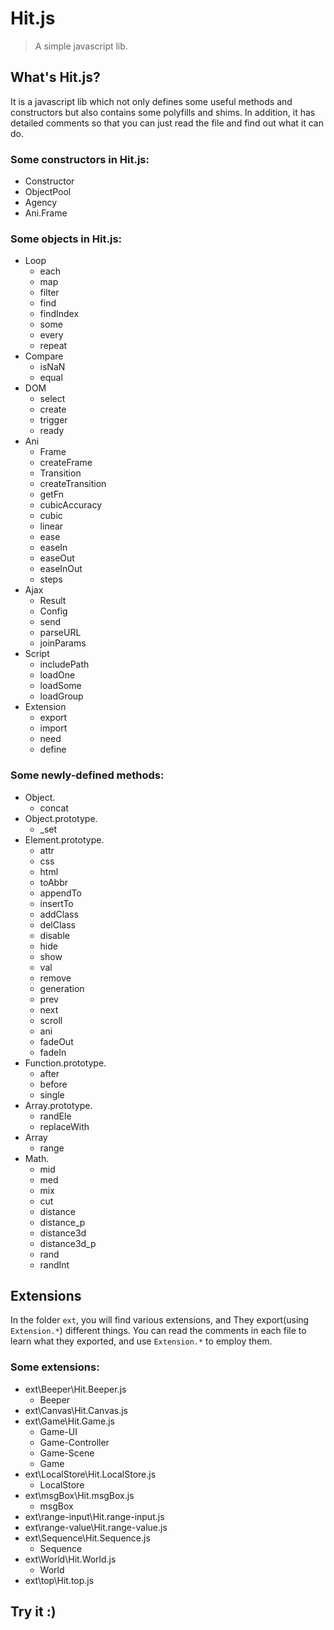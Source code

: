 # Hit.js

> A simple javascript lib.

## What's Hit.js?

It is a javascript lib which not only defines some useful methods and constructors but also contains some polyfills and shims. In addition, it has detailed comments so that you can just read the file and find out what it can do.

### Some constructors in Hit.js:

- Constructor
- ObjectPool
- Agency
- Ani.Frame

### Some objects in Hit.js:

- Loop
    - each
    - map
    - filter
    - find
    - findIndex
    - some
    - every
    - repeat
- Compare
    - isNaN
    - equal
- DOM
    - select
    - create
    - trigger
    - ready
- Ani
    - Frame
    - createFrame
    - Transition
    - createTransition
    - getFn
    - cubicAccuracy
    - cubic
    - linear
    - ease
    - easeIn
    - easeOut
    - easeInOut
    - steps
- Ajax
    - Result
    - Config
    - send
    - parseURL
    - joinParams
- Script
    - includePath
    - loadOne
    - loadSome
    - loadGroup
- Extension
    - export
    - import
    - need
    - define

### Some newly-defined methods:

- Object.
    - concat
- Object.prototype.
    - _set
- Element.prototype.
    - attr
    - css
    - html
    - toAbbr
    - appendTo
    - insertTo
    - addClass
    - delClass
    - disable
    - hide
    - show
    - val
    - remove
    - generation
    - prev
    - next
    - scroll
    - ani
    - fadeOut
    - fadeIn
- Function.prototype.
    - after
    - before
    - single
- Array.prototype.
    - randEle
    - replaceWith
- Array
    - range
- Math.
    - mid
    - med
    - mix
    - cut
    - distance
    - distance_p
    - distance3d
    - distance3d_p
    - rand
    - randInt

## Extensions

In the folder `ext`, you will find various extensions, and They export(using `Extension.*`) different things. You can read the comments in each file to learn what they exported, and use `Extension.*` to employ them.

### Some extensions:

- ext\Beeper\Hit.Beeper.js
    - Beeper
- ext\Canvas\Hit.Canvas.js
- ext\Game\Hit.Game.js
    - Game-UI
    - Game-Controller
    - Game-Scene
    - Game
- ext\LocalStore\Hit.LocalStore.js
    - LocalStore
- ext\msgBox\Hit.msgBox.js
    - msgBox
- ext\range-input\Hit.range-input.js
- ext\range-value\Hit.range-value.js
- ext\Sequence\Hit.Sequence.js
    - Sequence
- ext\World\Hit.World.js
    - World
- ext\top\Hit.top.js

## Try it :)
